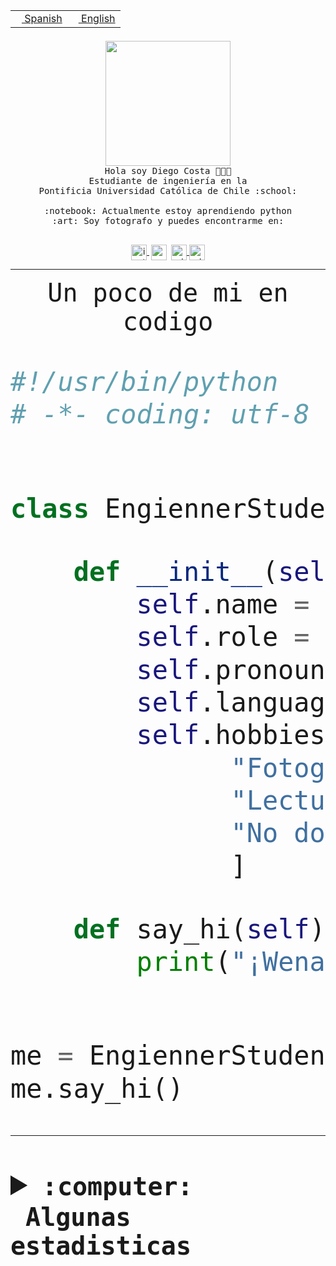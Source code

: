 <table border="0"  align="right">
 <tr><td><a href="README.md"><img src="https://upload.wikimedia.org/wikipedia/commons/thumb/8/89/Bandera_de_Espa%C3%B1a.svg/1200px-Bandera_de_Espa%C3%B1a.svg.png" height="10"> Spanish</a></td>
 <td><a href="README.en.md"><img src="https://upload.wikimedia.org/wikipedia/commons/a/a4/Flag_of_the_United_States.svg" height="10"> English</a></td></tr>
</table><br><br><br>


<p align="center">
  <img src="https://github.com/diegocostares/diegocostares/blob/main/Images/aaa2.gif?raw=true" height="200px" weight="200px">
  <br><samp>
    Hola soy Diego Costa 👨🏻‍💻<br>
    Estudiante de ingeniería en la <br>
    Pontificia Universidad Católica de Chile :school:<br>
  <br>
    :notebook: Actualmente estoy aprendiendo python <br>
    :art: Soy fotografo y puedes encontrarme en: <br>
  <br></samp>
  
</p>

<p align="center">
   <a href="https://instagram.com/diegocosta_no" target="blank">
    <img 
    align="center" src="https://cdn.jsdelivr.net/npm/simple-icons@3.0.1/icons/instagram.svg" alt="instagram" height="25px" width="25px" />
  </a>
  <a style="border: 3px solid; color: white;"href="https://t.me/diegocosta_no" target="blank">
  <img
  align="center" alt="Telegram" width="25px" src="https://icons-for-free.com/iconfiles/png/512/Telegram-1324888767380505522.png" />
</a>
<a href="https://api.whatsapp.com/send?phone=56971897835&text=Hola!" target="blank">
  <img
  align="center" alt="wtsp" width="25px" src="https://img.icons8.com/pastel-glyph/2x/whatsapp--v2.png" />
</a>
<a href="https://www.linkedin.com/in/diego-costa-786249213/" target="blank">
  <img
  align="center" alt="wtsp" width="25px" src="https://img.icons8.com/metro/452/linkedin.png" />
</a>

  </a>
</p>

---


<p align="center"><font size="25"><samp>Un poco de mi en codigo</samp></front></p>


```python
#!/usr/bin/python
# -*- coding: utf-8 -*-


class EngiennerStudent:

    def __init__(self):
        self.name = "Diego Costa"
        self.role = "Estudiante"
        self.pronouns = "he/him"
        self.language_spoken = ["es_CL", "en_US"]
        self.hobbies = [
              "Fotografia",
              "Lectura",
              "No dormir",
              ]

    def say_hi(self):
        print("¡Wena mundo!")


me = EngiennerStudent()
me.say_hi()
```
---
<details>
  <summary><b><samp>:computer: &nbsp;Algunas estadisticas</samp></b></summary>
  <br/></p>

<!--START_SECTION:waka-->
![Code Time](http://img.shields.io/badge/Code%20Time-1%2C076%20hrs%2039%20mins-blue)

**Soy nocturno 🦉** 

```text
🌞 Mañana                 50 commits          ░░░░░░░░░░░░░░░░░░░░░░░░░   01.38 % 
🌆 Día                    1176 commits        ████████░░░░░░░░░░░░░░░░░   32.44 % 
🌃 Tarde                  1554 commits        ███████████░░░░░░░░░░░░░░   42.87 % 
🌙 Noche                  845 commits         ██████░░░░░░░░░░░░░░░░░░░   23.31 % 
```
📅 **Soy más productivo los Martes** 

```text
Lunes                    565 commits         ████░░░░░░░░░░░░░░░░░░░░░   15.59 % 
Martes                   646 commits         ████░░░░░░░░░░░░░░░░░░░░░   17.82 % 
Miércoles                456 commits         ███░░░░░░░░░░░░░░░░░░░░░░   12.58 % 
Jueves                   542 commits         ████░░░░░░░░░░░░░░░░░░░░░   14.95 % 
Viernes                  525 commits         ████░░░░░░░░░░░░░░░░░░░░░   14.48 % 
Sábado                   345 commits         ██░░░░░░░░░░░░░░░░░░░░░░░   09.52 % 
Domingo                  546 commits         ████░░░░░░░░░░░░░░░░░░░░░   15.06 % 
```


📊 **Esta semana me dediqué a** 

```text
🐱‍💻 Proyectos: 
2023-1-S4-Grupo2-Backend 8 hrs 32 mins       ███████████░░░░░░░░░░░░░░   43.81 % 
2023-1-S4-Grupo2-IA      5 hrs 12 mins       ███████░░░░░░░░░░░░░░░░░░   26.74 % 
UbiCate-v2               2 hrs 33 mins       ███░░░░░░░░░░░░░░░░░░░░░░   13.12 % 
t                        2 hrs 29 mins       ███░░░░░░░░░░░░░░░░░░░░░░   12.74 % 
proyecto-grupo-31        22 mins             ░░░░░░░░░░░░░░░░░░░░░░░░░   01.91 % 
```


 Last Updated on 21/06/2023 20:20:04 UTC
<!--END_SECTION:waka-->
  
  

<p align="center"> <img src="https://github-readme-stats.vercel.app/api?username=diegocostares&show_icons=true&theme=ayu-mirage" alt="abhisheknaiidu" /></p>
 
</details>
